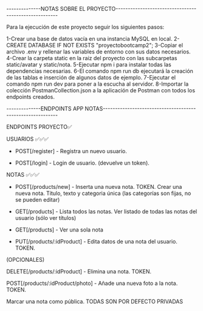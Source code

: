 --------------NOTAS SOBRE EL PROYECTO------------------------------------------------------

Para la ejecución de este proyecto seguir los siguientes pasos:

1-Crear una base de datos vacía en una instancia MySQL en local.
2-CREATE DATABASE IF NOT EXISTS "proyectobootcamp2";
3-Copiar el archivo .env y rellenar las variables de entorno con sus datos necesarios.
4-Crear la carpeta static en la raiz del proyecto con las subcarpetas static/avatar y static/nota.
5-Ejecutar npm i para instalar todas las dependencias necesarias.
6-El comando npm run db ejecutará la creación de las tablas e inserción de algunos datos de ejemplo.
7-Ejecutar el comando npm run dev para poner a la escucha al servidor.
8-Importar la colección PostmanCollection.json a la aplicación de Postman con todos los endpoints creados.

--------------ENDPOINTS APP NOTAS-----------------------------------------------------------

ENDPOINTS PROYECTO✅

USUARIOS ✅✅✅


* POST[/register] - Registra un nuevo usuario. 

* POST[/login] - Login de usuario. (devuelve un token). 


NOTAS ✅✅✅


* POST[/products/new] - Inserta una nueva nota. TOKEN. Crear una nueva nota. Título, texto y categoria única (las categorías son fijas, no se pueden editar) 

* GET[/products] - Lista todos las notas. Ver listado de todas las notas del usuario (sólo ver títulos) 

* GET[/products] - Ver una sola nota 

* PUT[/products/:idProduct] - Edita datos de una nota del usuario. TOKEN. 

(OPCIONALES)

DELETE[/products/:idProduct] - Elimina una nota. TOKEN. 

POST[/products/:idProduct/photo] - Añade una nueva foto a la nota. TOKEN. 

Marcar una nota como pública. TODAS SON POR DEFECTO PRIVADAS


